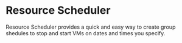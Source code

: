 # Resource Scheduler

Resource Scheduler provides a quick and easy way to create group shedules to stop and start VMs on dates and times you specify.